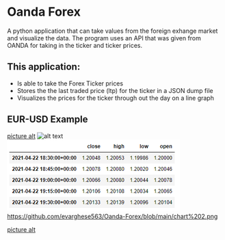 # Oanda Forex
A python application that can take values from the foreign exhange market and visualize the data. The program uses an API that was given from OANDA for taking in the ticker and ticker prices.

## This application:
  - Is able to take the Forex Ticker prices
  - Stores the the last traded price (ltp) for the ticker in a JSON dump file
  - Visualizes the prices for the ticker through out the day on a line graph

## EUR-USD Example
[picture alt](https://imgur.com/a/Ch7nlvq "EUR-USD traded prices")
![alt text](https://github.com/[username]/[reponame]/blob/[branch]/image.jpg?raw=true)
![alt text](https://github.com/evarghese563/Oanda-Forex/blob/main/chart%202.png?raw=true)
https://github.com/evarghese563/Oanda-Forex/blob/main/chart%202.png

[picture alt](https://imgur.com/a/vB9ddAg/200x150 "Title is optional")
